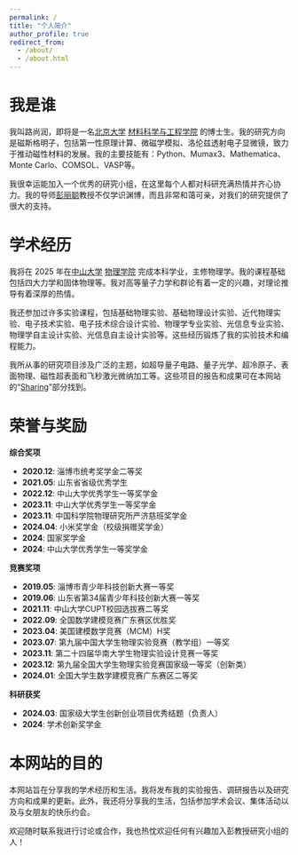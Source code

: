 ```yaml
---
permalink: /
title: "个人简介"
author_profile: true
redirect_from: 
  - /about/
  - /about.html
---
```


我是谁
======

我叫路尚润，即将是一名[北京大学](https://www.pku.edu.cn/) [材料科学与工程学院](https://www.mse.pku.edu.cn/index.htm) 的博士生。我的研究方向是磁斯格明子，包括第一性原理计算、微磁学模拟、洛伦兹透射电子显微镜，致力于推动磁性材料的发展。我的主要技能有：Python、Mumax3、Mathematica、Monte Carlo、COMSOL、VASP等。

我很幸运能加入一个优秀的研究小组，在这里每个人都对科研充满热情并齐心协力。我的导师[彭丽聪](https://www.mse.pku.edu.cn/info/1213/2411.htm)教授不仅学识渊博，而且非常和蔼可亲，对我们的研究提供了很大的支持。

学术经历
======

我将在 2025 年在[中山大学](https://www.sysu.edu.cn/) [物理学院](https://spe.sysu.edu.cn/) 完成本科学业，主修物理学。我的课程基础包括四大力学和固体物理等。我对高等量子力学和群论有着一定的兴趣，对理论推导有着深厚的热情。

我还参加过许多实验课程，包括基础物理实验、基础物理设计实验、近代物理实验、电子技术实验、电子技术综合设计实验、物理学专业实验、光信息专业实验、物理学自主设计实验、光信息自主设计实验等。这些经历锻炼了我的实验技术和编程能力。

我所从事的研究项目涉及广泛的主题，如超导量子电路、量子光学、超冷原子、表面物理、磁性超表面和飞秒激光微纳加工等。这些项目的报告和成果可在本网站的“[Sharing](https://shangrunlu666.github.io/teaching/)”部分找到。

荣誉与奖励
======

**综合奖项**  
- **2020.12**: 淄博市统考奖学金二等奖  
- **2021.05**: 山东省省级优秀学生  
- **2022.12**: 中山大学优秀学生一等奖学金  
- **2023.11**: 中山大学优秀学生一等奖学金  
- **2023.11**: 中国科学院物理研究所严济慈班奖学金  
- **2024.04**: 小米奖学金（校级捐赠奖学金）  
- **2024**: 国家奖学金 
- **2024**: 中山大学优秀学生一等奖学金

**竞赛奖项**  
- **2019.05**: 淄博市青少年科技创新大赛一等奖  
- **2019.06**: 山东省第34届青少年科技创新大赛一等奖  
- **2021.11**: 中山大学CUPT校园选拔赛二等奖  
- **2022.09**: 全国数学建模竞赛广东赛区优胜奖  
- **2023.04**: 美国建模数学竞赛（MCM）H奖  
- **2023.07**: 第九届中国大学生物理实验竞赛（教学组）一等奖  
- **2023.11**: 第二十四届华南大学生物理实验设计竞赛一等奖  
- **2023.12**: 第九届全国大学生物理实验竞赛国家级一等奖（创新类）  
- **2024.01**: 全国大学生数学建模竞赛广东赛区二等奖  

**科研获奖**
- **2024.03**: 国家级大学生创新创业项目优秀结题（负责人）
- **2024**: 学术创新奖学金

本网站的目的
======

本网站旨在分享我的学术经历和生活。我将发布我的实验报告、调研报告以及研究方向和成果的更新。此外，我还将分享我的生活，包括参加学术会议、集体活动以及与女朋友的快乐约会。

欢迎随时联系我进行讨论或合作，我也热忱欢迎任何有兴趣加入彭教授研究小组的人！

